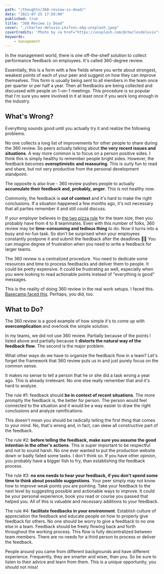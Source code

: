 ```yaml
---
path: "/thoughts/360-review-is-dead/"
date: "2021-07-25 17:50:00"
published: true
title: "360 Review is Dead"
cover: "./charles-deluvio-Lks7vei-eAg-unsplash.jpeg"
coverCredits: 'Photo by <a href="https://unsplash.com/@charlesdeluvio">Charles Deluvio</a> on <a href="https://unsplash.com/s/photos/feedback">Unsplash</a>'
keywords:
    - management
---
```


In the management world, there is one off-the-shelf solution to collect performance feedback on employees. It's called 360-degree review.

Essentially, this is a form with a few fields where you write about strongest, weakest points of each of your peer and suggest on how they can improve themselves. This form is usually being sent to all members in the team once per quarter or per half a year. Then all feedbacks are being collected and discussed with people on 1-on-1 meetings. This procedure is so popular that I'm sure you were involved in it at least once if you work long enough in the industry.

## What's Wrong?

Everything sounds good until you actually try it and realize the following problems.

No one collects a long list of improvements for other people to share during the 360 review. So peers actually talking about **the very recent issues and situations**. A way more common is to focus on a person positive sides. I think this is simply healthy to remember people bright sides. However, the feedback becomes **overoptimistic and reassuring**. This is surly fun to read and share, but not very productive from the personal development standpoint.

The opposite is also true - 360 review pushes people to actually **accumulate their feedback and, probably, anger**. This is not healthy now.

Commonly, the feedback is **out of context** and it's hard to make the right conclusions. If a situation happened a few months ago, it's not necessary that all parties remember it and still could discuss.

If your employer believes in <a target="_blank" rel="noopener" href="https://www.theguardian.com/technology/2018/apr/24/the-two-pizza-rule-and-the-secret-of-amazons-success">the two pizza rule</a> for the team size, then you probably have from 4 to 8 teammates. Even with this number of folks, 360 review may be **time-consuming and tedious thing** to do. Now it turns into a busy and no-fun task. So don't be surprised when your employees constantly postpone it and submit the feedback after the deadlines 🤷‍♂️ You can imagine degree of frustration when you need to write a feedback for larger teams.

The 360 review is a centralized procedure. You need to dedicate some resources and time to process feedbacks and deliver them to people. It could be pretty expensive. It could be frustrating as well, especially when you were looking to read actionable points instead of "everything is good" messages.

This is the reality of doing 360 review in the real work setups. I faced this. <a target="_blank" rel="noopener" href="https://world.hey.com/jason/changes-at-basecamp-7f32afc5">Basecamp faced this</a>. Perhaps, you did, too.

## What to Do?

The 360 review is a good example of how simple it's to come up with **overcomplication** and overlook the simple solution.

In my teams, we did not use 360 review. Partially because of the points I listed above and partially because it **distorts the natural way of the feedback flow**. The second is the major problem.

What other ways do we have to organize the feedback flow in a team? Let's forget the framework that 360 review puts us in and just purely focus on the common sense.

It makes no sense to tell a person that he or she did a task wrong a year ago. This is already irrelevant. No one else really remember that and it's hard to analyze. 

The rule #1: feedback should **be in context of recent situations**. The more promptly the feedback is, the better for person. The person would feel connected to the situation and it would be a way easier to draw the right conclusions and analyze ramifications.

This doesn't mean you should be radically telling the first thing that comes to your mind. No, that's wrong and, in fact, can skew all constructive part of the feedback.  

The rule #2: **before telling the feedback, make sure you assume the good intention in the other's actions**. This is super important to be respectful and not to sound harsh. No one ever wanted to put the production website down or badly failed some tasks. I don't think so. If you have other opinion, you probably have a bigger fish to fry, than establishing the feedback process.

The rule #3: **no one needs to hear your feedback, if you don't spend some time to think about possible suggestions**. Your peer simply may not know how to improve weak points you are pointing. Take your feedback to the next level by suggesting possible and actionable ways to improve. It could be your personal experience, book you read or course you passed that helped you. All of this is valuable and necessary additions to your feedback.

The rule #4: **facilitate feedbacks in your environment**. Establish culture of appreciation the feedback and educate people on how to properly give feedback for others. No one should be worry to give a feedback to no one else in a team. Feedback should be freely flowing back and forth throughout the working process. This flow is fully decentralized between team members. There are no needs for a third person to process or deliver the feedback.

People around you came from different backgrounds and have different experience. Frequently, they are smarter and wiser, than you. So be sure to listen to their advice and learn from them. This is a unique opportunity, you should not miss!
